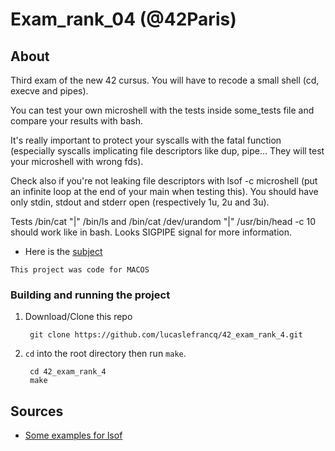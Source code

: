 # Exam_rank_04 (@42Paris)

## About

Third exam of the new 42 cursus. You will have to recode a small shell (cd, execve and pipes).

You can test your own microshell with the tests inside some_tests file and compare your results with bash.

It's really important to protect your syscalls with the fatal function (especially syscalls implicating 
file descriptors like dup, pipe... They will test your microshell with wrong fds).

Check also if you're not leaking file descriptors with lsof -c microshell (put an infinite loop at the end 
of your main when testing this). You should have only stdin, stdout and stderr open (respectively 1u, 2u and 3u).

Tests /bin/cat "|" /bin/ls and /bin/cat /dev/urandom "|" /usr/bin/head -c 10 should work like in bash. 
Looks SIGPIPE signal for more information.

- Here is the [subject][1]

`This project was code for MACOS`

### Building and running the project

1. Download/Clone this repo

        git clone https://github.com/lucaslefrancq/42_exam_rank_4.git

2. `cd` into the root directory then run `make`.

        cd 42_exam_rank_4
        make
		
## Sources

- [Some examples for lsof][2]

[1]: https://github.com/lucaslefrancq/42_exam_rank_04/blob/main/subject.en.txt
[2]: https://www.thegeekstuff.com/2012/08/lsof-command-examples/